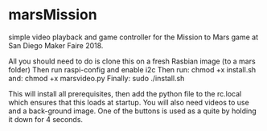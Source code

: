 # marsMission
simple video playback and game controller for the Mission to Mars game at San Diego Maker Faire 2018.

All you should need to do is clone this on a fresh Rasbian image (to a mars folder)
Then run raspi-config and enable i2c
Then run: chmod +x install.sh
and: chmod +x marsvideo.py
Finally: sudo ./install.sh

This will install all prerequisites, then add the python file to the rc.local which ensures that this loads at startup.
You will also need videos to use and a back-ground image.  One of the buttons is used as a quite by holding it down for 4 seconds.
